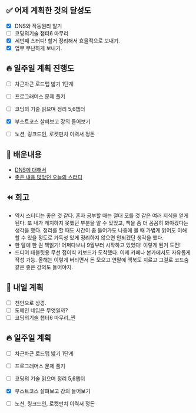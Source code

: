 ## ✅ 어제 계획한 것의 달성도
- [x] DNS와 작동원리 알기
- [ ] 코딩의기술 챕터6 마무리
- [x] 세번째 스터디! 할거 정리해서 효율적으로 보내기.
- [x] 업무 무난하게 보내기.

## 🔥 일주일 계획 진행도
- [ ] 차근차근 로드맵 밟기 1단계
- [ ] 프로그래머스 문제 풀기
- [ ] 코딩의 기술 읽으며 정리 5,6챕터
- [x] 부스트코스 살펴보고 강의 들어보기
- [ ] 노션, 링크드인, 로켓펀치 이력서 정돈


## 💬 배운내용
- [DNS에 대해서](https://www.notion.so/DNS-a9e5245b563f487d8967fa8db53b26c9)
- [좋은 내용 많았던 오늘의 스터디](https://github.com/leeokdk/BOOKMON_stomach/blob/main/js_coding%2Btech/study_20210916.md)

## ⏪ 회고
- 역시 스터디는 좋은 것 같다. 혼자 공부할 때는 절대 모를 것 같은 여러 지식을 얻게 된다. 또 내가 캐치하지 못했던 부분을 알 수 있었고, 책을 좀 더 꼼꼼히 봐야겠다는 생각을 했다. 정리를 할 때도 시간이 좀 들어가도 나중에 볼 때 가볍게 읽어도 이해할 수 있을 정도로 가독성 있게 정리하지 않으면 안되겠단 생각을 했다.
- 한 달에 한 권 책읽기! 어쩌다보니 9월부터 시작하고 있었다! 이렇게 된거 도전!
- 드디어 태블릿용 무선 접이식 키보드가 도착했다. 이제 카페나 본가에서도 자유롭게 작성 가능. 올해는 이렇게 버티면서 돈 모으고 연말에 맥북도 지르고 그걸로 코드숨같은 좋은 강의도 들어야지.


## 🔰 내일 계획
- [ ] 천안으로 상경.
- [ ] 도메인 네임은 무엇일까?
- [ ] 코딩의기술 챕터6 마무리_찐

## 🔥 일주일 계획
- [ ] 차근차근 로드맵 밟기 1단계
- [ ] 프로그래머스 문제 풀기
- [ ] 코딩의 기술 읽으며 정리 5,6챕터
- [x] 부스트코스 살펴보고 강의 들어보기
- [ ] 노션, 링크드인, 로켓펀치 이력서 정돈

